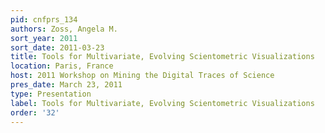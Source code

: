```yaml
---
pid: cnfprs_134
authors: Zoss, Angela M.
sort_year: 2011
sort_date: 2011-03-23
title: Tools for Multivariate, Evolving Scientometric Visualizations
location: Paris, France
host: 2011 Workshop on Mining the Digital Traces of Science
pres_date: March 23, 2011
type: Presentation
label: Tools for Multivariate, Evolving Scientometric Visualizations
order: '32'
---
```

